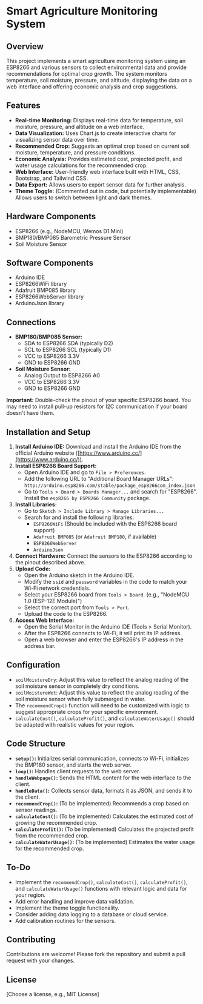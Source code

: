 # Smart Agriculture Monitoring System

## Overview

This project implements a smart agriculture monitoring system using an ESP8266 and various sensors to collect environmental data and provide recommendations for optimal crop growth. The system monitors temperature, soil moisture, pressure, and altitude, displaying the data on a web interface and offering economic analysis and crop suggestions.

## Features

*   **Real-time Monitoring:** Displays real-time data for temperature, soil moisture, pressure, and altitude on a web interface.
*   **Data Visualization:** Uses Chart.js to create interactive charts for visualizing sensor data over time.
*   **Recommended Crop:** Suggests an optimal crop based on current soil moisture, temperature, and pressure conditions.
*   **Economic Analysis:** Provides estimated cost, projected profit, and water usage calculations for the recommended crop.
*   **Web Interface:** User-friendly web interface built with HTML, CSS, Bootstrap, and Tailwind CSS.
*   **Data Export:** Allows users to export sensor data for further analysis.
*   **Theme Toggle:** (Commented out in code, but potentially implementable) Allows users to switch between light and dark themes.

## Hardware Components

*   ESP8266 (e.g., NodeMCU, Wemos D1 Mini)
*   BMP180/BMP085 Barometric Pressure Sensor
*   Soil Moisture Sensor

## Software Components

*   Arduino IDE
*   ESP8266WiFi library
*   Adafruit BMP085 library
*   ESP8266WebServer library
*   ArduinoJson library

## Connections

*   **BMP180/BMP085 Sensor:**
    *   SDA to ESP8266 SDA (typically D2)
    *   SCL to ESP8266 SCL (typically D1)
    *   VCC to ESP8266 3.3V
    *   GND to ESP8266 GND
*   **Soil Moisture Sensor:**
    *   Analog Output to ESP8266 A0
    *   VCC to ESP8266 3.3V
    *   GND to ESP8266 GND

**Important:**  Double-check the pinout of your specific ESP8266 board. You may need to install pull-up resistors for I2C communication if your board doesn't have them.

## Installation and Setup

1.  **Install Arduino IDE:** Download and install the Arduino IDE from the official Arduino website ([https://www.arduino.cc/](https://www.arduino.cc/)).
2.  **Install ESP8266 Board Support:**
    *   Open Arduino IDE and go to `File > Preferences`.
    *   Add the following URL to "Additional Board Manager URLs":  `http://arduino.esp8266.com/stable/package_esp8266com_index.json`
    *   Go to `Tools > Board > Boards Manager...` and search for "ESP8266". Install the `esp8266 by ESP8266 Community` package.
3.  **Install Libraries:**
    *   Go to `Sketch > Include Library > Manage Libraries...`
    *   Search for and install the following libraries:
        *   `ESP8266WiFi` (Should be included with the ESP8266 board support)
        *   `Adafruit BMP085` (or `Adafruit BMP180`, if available)
        *   `ESP8266WebServer`
        *   `ArduinoJson`
4.  **Connect Hardware:** Connect the sensors to the ESP8266 according to the pinout described above.
5.  **Upload Code:**
    *   Open the Arduino sketch in the Arduino IDE.
    *   Modify the `ssid` and `password` variables in the code to match your Wi-Fi network credentials.
    *   Select your ESP8266 board from `Tools > Board`.  (e.g., "NodeMCU 1.0 (ESP-12E Module)")
    *   Select the correct port from `Tools > Port`.
    *   Upload the code to the ESP8266.
6.  **Access Web Interface:**
    *   Open the Serial Monitor in the Arduino IDE (Tools > Serial Monitor).
    *   After the ESP8266 connects to Wi-Fi, it will print its IP address.
    *   Open a web browser and enter the ESP8266's IP address in the address bar.

## Configuration

*   `soilMoistureDry`: Adjust this value to reflect the analog reading of the soil moisture sensor in completely dry conditions.
*   `soilMoistureWet`: Adjust this value to reflect the analog reading of the soil moisture sensor when fully submerged in water.
*   The `recommendCrop()` function will need to be customized with logic to suggest appropriate crops for your specific environment.
*   `calculateCost()`, `calculateProfit()`, and `calculateWaterUsage()` should be adapted with realistic values for your region.

## Code Structure

*   **`setup()`:** Initializes serial communication, connects to Wi-Fi, initializes the BMP180 sensor, and starts the web server.
*   **`loop()`:** Handles client requests to the web server.
*   **`handleWebpage()`:** Sends the HTML content for the web interface to the client.
*   **`handleData()`:** Collects sensor data, formats it as JSON, and sends it to the client.
*   **`recommendCrop()`:** (To be implemented) Recommends a crop based on sensor readings.
*   **`calculateCost()`:** (To be implemented) Calculates the estimated cost of growing the recommended crop.
*   **`calculateProfit()`:** (To be implemented) Calculates the projected profit from the recommended crop.
*   **`calculateWaterUsage()`:** (To be implemented) Estimates the water usage for the recommended crop.

## To-Do

*   Implement the `recommendCrop()`, `calculateCost()`, `calculateProfit()`, and `calculateWaterUsage()` functions with relevant logic and data for your region.
*   Add error handling and improve data validation.
*   Implement the theme toggle functionality.
*   Consider adding data logging to a database or cloud service.
*   Add calibration routines for the sensors.

## Contributing

Contributions are welcome!  Please fork the repository and submit a pull request with your changes.

## License

[Choose a license, e.g., MIT License]
